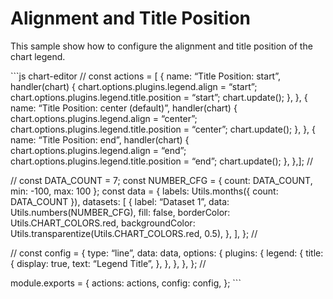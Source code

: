 Alignment and Title Position
============================

This sample show how to configure the alignment and title position of the chart legend.

\`\`\`js chart-editor // const actions = \[ { name: “Title Position: start”, handler(chart) { chart.options.plugins.legend.align = “start”; chart.options.plugins.legend.title.position = “start”; chart.update(); }, }, { name: “Title Position: center (default)”, handler(chart) { chart.options.plugins.legend.align = “center”; chart.options.plugins.legend.title.position = “center”; chart.update(); }, }, { name: “Title Position: end”, handler(chart) { chart.options.plugins.legend.align = “end”; chart.options.plugins.legend.title.position = “end”; chart.update(); }, },\]; //

// const DATA\_COUNT = 7; const NUMBER\_CFG = { count: DATA\_COUNT, min: -100, max: 100 }; const data = { labels: Utils.months({ count: DATA\_COUNT }), datasets: \[ { label: “Dataset 1”, data: Utils.numbers(NUMBER\_CFG), fill: false, borderColor: Utils.CHART\_COLORS.red, backgroundColor: Utils.transparentize(Utils.CHART\_COLORS.red, 0.5), }, \], }; //

// const config = { type: “line”, data: data, options: { plugins: { legend: { title: { display: true, text: “Legend Title”, }, }, }, }, }; //

module.exports = { actions: actions, config: config, }; \`\`\`
